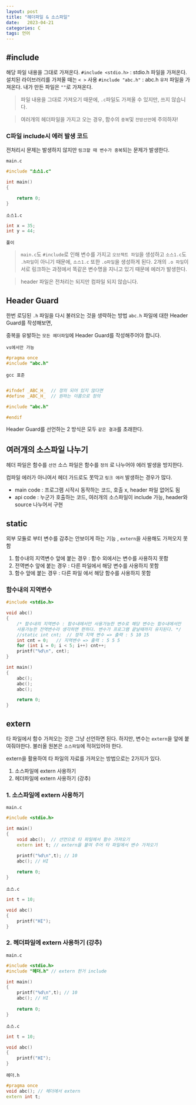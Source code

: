 ```yaml
---
layout: post
title: "헤더파일 & 소스파일"
date:   2023-04-21
categories: C
tags: 언어
---
```


## #include
해당 파일 내용을 그대로 가져온다.
`#include <stdio.h>` : stdio.h 파일을 가져온다. 설치된 라이브러리를 가져올 때는 `< >` 사용
`#include "abc.h"` : abc.h `유저` 파일을 가져온다. 내가 만든 파일은 `""`로 가져온다.
>파일 내용을 그대로 가져오기 때문에, `.c`파일도 가져올 수 있지만, 쓰지 않습니다.

> 여러개의 헤더파일을 가지고 오는 경우, 함수의 `중복`및 `전방선언`에 주의하자!

### C파일 include시 에러 발생 코드
전처리시 문제는 발생하지 않지만 `링크할 때 변수가 중복`되는 문제가 발생한다.

`main.c`
```cpp
#include "소스1.c"

int main()
{

	return 0;
}
```

`소스1.c`
```cpp
int x = 35;
int y = 44;
```
`풀이`

>`main.c`도 `#include`로 인해 변수를 가지고 `오브젝트 파일`을 생성하고  `소스1.c`도 `.h파일`이 아니기 때문에, `소스1.c` 또한 `.o파일`을 생성하게 된다. 2개의 `.o 파일`이 서로 링크하는 과정에서 똑같은 변수명을 지니고 있기 때문에 에러가 발생한다.

> header 파일은 전처리는 되지만 컴파일 되지 않습니다.

## Header Guard
한번 로딩된 `.h` 파일을 다시 불러오는 것을 생략하는 방법
`abc.h` 파일에 대한 Header Guard를 작성해보면,

중복을 유발하는 `모든 헤더파일`에 Header Guard를 작성해주어야 합니다.

`vs에서만 가능`
```cpp 
#pragma once  
#include "abc.h"
```

`gcc 표준`
```cpp

#ifndef	_ABC_H_  // 정의 되어 있지 않다면 
#define _ABC_H_  // 원하는 이름으로 정의 

#include "abc.h"

#endif

```

Header Guard를 선언하는 2 방식은 모두 `같은 결과`를 초래한다.

## 여러개의 소스파일 나누기
헤더 파일은 함수를 `선언` 소스 파일은 함수를 `정의` 로 나누어야 에러 발생을 방지한다.

컴파일 에러가 아니여서 헤더 가드로도 못막고 `링크 에러` 발생하는 경우가 많다.
 
- main code : 프로그램 시작시 동작하는 코드, 호출 x, header 파일 없어도 됨
- api code : 누군가 호출하는 코드, 여러개의 소스파일이 include 가능, header와 source 나누어서 구현

## static

외부 모듈로 부터 변수를 감추는 안보이게 하는 기능 , `extern`을 사용해도 가져오지 못함

1. 함수내의 지역변수 앞에 붙는 경우 : 함수 외에서는 변수를 사용하지 못함
2. 전역변수 앞에 붙는 경우 : 다른 파일에서 해당 변수를 사용하지 못함
3. 함수 앞에 붙는 경우 : 다른 파일 에서 해당 함수를 사용하지 못함

### 함수내의 지역변수
```cpp
#include <stdio.h>

void abc()
{
	/* 함수내의 지역변수 : 함수내에서만 사용가능한 변수로 해당 변수는 함수내에서만 
    사용가능한 전역변수라 생각하면 편하다. 변수가 프로그램 끝날때까지 유지된다. */
	//static int cnt;  // 정적 지역 변수 => 출력 : 5 10 15
	int cnt = 0;   // 지역변수 => 출력 : 5 5 5
	for (int i = 0; i < 5; i++) cnt++;
	printf("%d\n", cnt);
}

int main()
{
	abc();
	abc();
	abc();

	return 0;
}
```

## extern
타 파일에서 함수 가져오는 것은 그냥 선언하면 된다. 하지만, 변수는 `extern`을 앞에 붙여줘야한다. 불러올 원본은 `소스파일`에 적혀있어야 한다.

extern을 활용하여 타 파일의 자료를 가져오는 방법으로는 2가지가 있다.

1. 소스파일에 extern 사용하기
2. 헤더파일에 extern 사용하기 (강추)

### 1. 소스파일에 extern 사용하기
`main.c`
```cpp
#include <stdio.h>

int main()
{
	void abc();  // 선언으로 타 파일에서 함수 가져오기
	extern int t; // extern을 붙여 주어 타 파일에서 변수 가져오기

	printf("%d\n",t); // 10
	abc(); // HI
	
	return 0;
}
```

`소스.c`
```cpp
int t = 10;

void abc()
{
	printf("HI");
}
```

### 2. 헤더파일에 extern 사용하기 (강추)
`main.c`
```cpp
#include <stdio.h>
#include "헤더.h" // extern 한거 include

int main()
{
	printf("%d\n",t); // 10
	abc(); // HI
	
	return 0;
}
```
`소스.c`
```cpp
int t = 10;

void abc()
{
	printf("HI");
}
```
`헤더.h`
```cpp
#pragma once
void abc(); // 헤더에서 extern
extern int t; 
```